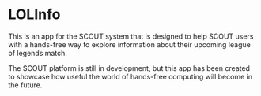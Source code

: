 # LOLInfo

This is an app for the SCOUT system that is designed to help SCOUT users with a hands-free way to explore information about their upcoming league of legends match.

The SCOUT platform is still in development, but this app has been created to showcase how useful the world of hands-free computing will become in the future.
